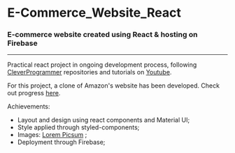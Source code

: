 # E-Commerce_Website_React
### E-commerce website created using React & hosting on Firebase

---

Practical react project in ongoing development process, following [CleverProgrammer](https://github.com/CleverProgrammer) repositories and tutorials on [Youtube](https://www.youtube.com/channel/UCqrILQNl5Ed9Dz6CGMyvMTQ). 

For this project, a clone of Amazon's website has been developed. Check out progress [here](https://e-commerce-website-f33d6.web.app/).

Achievements:
- Layout and design using react components and Material UI;
- Style applied through styled-components;
- Images: [Lorem Picsum](https://picsum.photos/) ;
- Deployment through Firebase;
